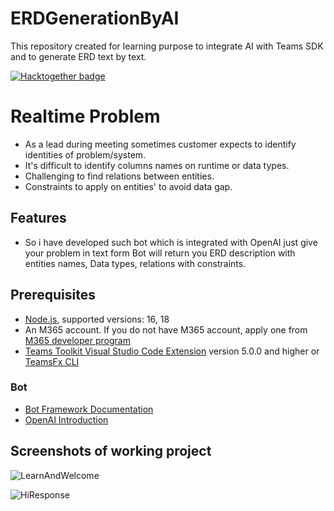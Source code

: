 # ERDGenerationByAI
This repository created for learning purpose to integrate AI with Teams SDK and to generate ERD text by text.

[![Hacktogether badge](https://img.shields.io/badge/HackTogether-Entry-6264A7?style=for-the-badge&logoColor=white&logo=MicrosoftTeams)](https://github.com/microsoft/hack-together-teams)

# Realtime Problem
- As a lead during meeting sometimes customer expects to identify identities of problem/system. </br>
- It's difficult to identify columns names on runtime or data types. </br>
- Challenging to find relations between entities. </br>
- Constraints to apply on entities' to avoid data gap. </br>
## Features 
- So i have developed such bot which is integrated with OpenAI just give your problem in text form Bot will return you ERD description with entities names, Data types, relations with constraints.

## Prerequisites

- [Node.js](https://nodejs.org/), supported versions: 16, 18
- An M365 account. If you do not have M365 account, apply one from [M365 developer program](https://developer.microsoft.com/en-us/microsoft-365/dev-program)
- [Teams Toolkit Visual Studio Code Extension](https://aka.ms/teams-toolkit) version 5.0.0 and higher or [TeamsFx CLI](https://aka.ms/teamsfx-cli)

### Bot

- [Bot Framework Documentation](https://docs.botframework.com/)
- [OpenAI Introduction](https://platform.openai.com/ai-text-classifier)

## Screenshots of working project
![LearnAndWelcome](https://github.com/sabeehsharif/ERDGenerationByAI/assets/50944211/76e56c4c-da4d-4032-90d2-29ae306d7f3f)

![HiResponse](https://github.com/sabeehsharif/ERDGenerationByAI/assets/50944211/8bd66b99-c24e-40ec-a8ec-3745be805649)
